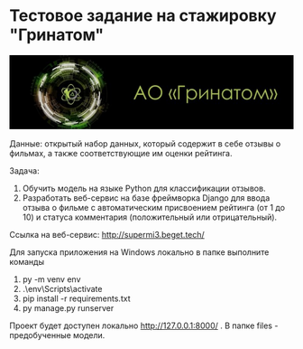 # Тестовое задание на стажировку "Гринатом"
![Метрики](https://raw.githubusercontent.com/ElenaWF/greenatom/master/3.png)

Данные: открытый набор данных, который содержит в себе отзывы о фильмах, а также соответствующие им оценки рейтинга.

Задача:
1. Обучить модель на языке Python для классификации отзывов.
2. Разработать веб-сервис на базе фреймворка Django для ввода отзыва о фильме с автоматическим присвоением рейтинга (от 1 до 10) и статуса комментария (положительный или отрицательный).

Ссылка на веб-сервис: http://supermi3.beget.tech/

Для запуска приложения на Windows локально в папке выполните команды
1. py -m venv env
2. .\env\Scripts\activate
3. pip install -r requirements.txt
4. py manage.py runserver

Проект будет доступен локально http://127.0.0.1:8000/ .
В папке files - предобученные модели.
